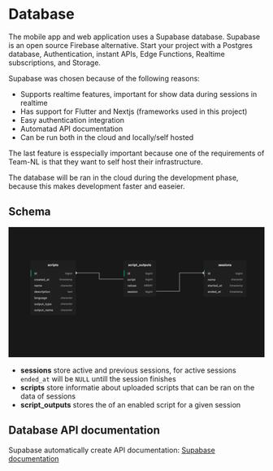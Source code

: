 # Database
The mobile app and web application uses a Supabase database. Supabase is an open source Firebase alternative. Start your project with a Postgres database, Authentication, instant APIs, Edge Functions, Realtime subscriptions, and Storage.<br>

Supabase was chosen because of the following reasons:

 - Supports realtime features, important for show data during sessions in realtime
 - Has support for Flutter and Nextjs (frameworks used in this project)
 - Easy authentication integration
 - Automatad API documentation
 - Can be run both in the cloud and locally/self hosted

The last feature is esspecially important because one of the requirements of Team-NL is that they want to self host their infrastructure.<br>

The database will be ran in the cloud during the development phase, because this makes development faster and easeier.

## Schema
![Database Schema](images/Supbase%20Schema.png)

- **sessions** store active and previous sessions, for active sessions `ended_at` will be `NULL` untill the session finishes
- **scripts** store informatie about uploaded scripts that can be ran on the data of sessions
- **script_outputs** stores the of an enabled script for a given session

## Database API documentation
Supabase automatically create API documentation: [Supabase documentation](https://app.supabase.com/project/xwxwhsqpsnumkfazbegs/api)

## 
